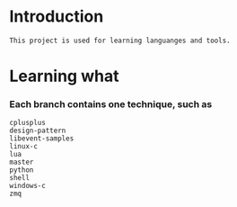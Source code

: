 Introduction
=====
    This project is used for learning languanges and tools.

Learning what
=====

### Each branch contains one technique, such as

    cplusplus
    design-pattern
    libevent-samples
    linux-c
    lua
    master
    python
    shell
    windows-c
    zmq
